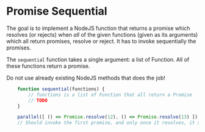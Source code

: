 # Promise Sequential

The goal is to implement a NodeJS function that returns a promise which resolves (or rejects) when *all* of the given functions (given as its arguments) which all return promises, resolve or reject. It has to invoke sequentially the promises.

The `sequential` function takes a single argument: a list of Function. All of these functions return a promise.

Do not use already existing NodeJS methods that does the job!

```javascript
    function sequential(functions) {
        // functions is a list of Function that all return a Promise
        // TODO
    }

    parallel([ () => Promise.resolve(12), () => Promise.resolve(13) ]);
    // Should invoke the first promise, and only once it resolves, it should invoke the second promise
```